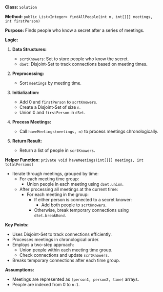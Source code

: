 **Class:** `Solution`

**Method:** `public List<Integer> findAllPeople(int n, int[][] meetings, int firstPerson)`

**Purpose:** Finds people who know a secret after a series of meetings.

**Logic:**

1. **Data Structures:**
   - `scrtKnowers`: Set to store people who know the secret.
   - `dSet`: Disjoint-Set to track connections based on meeting times.

2. **Preprocessing:**
   - Sort `meetings` by meeting time.

3. **Initialization:**
   - Add 0 and `firstPerson` to `scrtKnowers`.
   - Create a Disjoint-Set of size `n`.
   - Union 0 and `firstPerson` in `dSet`.

4. **Process Meetings:**
   - Call `haveMeetings(meetings, n)` to process meetings chronologically.

5. **Return Result:**
   - Return a list of people in `scrtKnowers`.

**Helper Function:** `private void haveMeetings(int[][] meetings, int totalPersons)`

   - Iterate through meetings, grouped by time:
     - For each meeting time group:
       - Union people in each meeting using `dSet.union`.
     - After processing all meetings at the current time:
       - For each meeting in the group:
         - If either person is connected to a secret knower:
           - Add both people to `scrtKnowers`.
         - Otherwise, break temporary connections using `dSet.breakBond`.

**Key Points:**

- Uses Disjoint-Set to track connections efficiently.
- Processes meetings in chronological order.
- Employs a two-step approach:
   - Union people within each meeting time group.
   - Check connections and update `scrtKnowers`.
- Breaks temporary connections after each time group.

**Assumptions:**

- Meetings are represented as `[person1, person2, time]` arrays.
- People are indexed from 0 to `n-1`.

